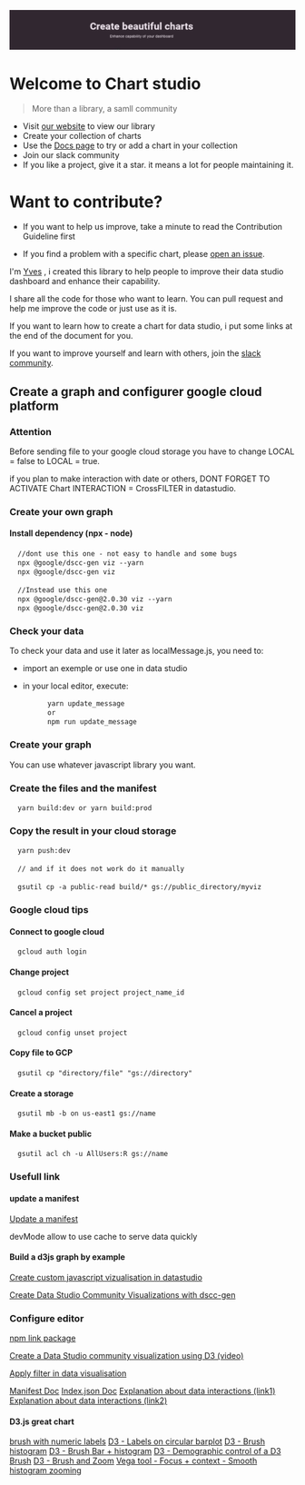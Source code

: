 <p align="center"><img src="chartstudio.JPG" /></p>

# Welcome to Chart studio

> More than a library, a samll community

- Visit [our website](https://chart-studio.com) to view our library
- Create your collection of charts
- Use the [Docs page](https://chart-studio.com/library) to try or add a chart in your collection
- Join our slack community
- If you like a project, give it a star. it means a lot for people maintaining it.

# Want to contribute?

- If you want to help us improve, take a minute to read the Contribution Guideline first
- If you find a problem with a specific chart, please [open an issue](https://github.com/chart-studio/datastudio-chart/issues/new).

  <!--- If you find a problem with the website -->


I'm [Yves](https://twitter.com/yveslez) , i created this library to help people to improve their data studio dashboard and enhance their capability.

I share all the code for those who want to learn. You can pull request and help me improve the code or just use as it is.

If you want to learn how to create a chart for data studio, i put some links at the end of the document for you.

If you want to improve yourself and learn with others, join the [slack community](https://join.slack.com/t/chartstudio/shared_invite/zt-13z6rsc39-5OZWm~YDUU37GZb6Kl_klA).

## Create a graph and configurer google cloud platform

### Attention

Before sending file to your google cloud storage you have to change LOCAL = false to LOCAL = true.

if you plan to make interaction with date or others, DONT FORGET TO ACTIVATE Chart INTERACTION = CrossFILTER in datastudio.

### Create your own graph

#### Install dependency (npx - node)

      //dont use this one - not easy to handle and some bugs
      npx @google/dscc-gen viz --yarn
      npx @google/dscc-gen viz

      //Instead use this one
      npx @google/dscc-gen@2.0.30 viz --yarn
      npx @google/dscc-gen@2.0.30 viz

### Check your data

To check your data and use it later as localMessage.js, you need to:

- import an exemple or use one in data studio
- in your local editor, execute:

            yarn update_message
            or
            npm run update_message

### Create your graph

You can use whatever javascript library you want.

### Create the files and the manifest

      yarn build:dev or yarn build:prod

### Copy the result in your cloud storage

      yarn push:dev

      // and if it does not work do it manually

      gsutil cp -a public-read build/* gs://public_directory/myviz

### Google cloud tips

#### Connect to google cloud

      gcloud auth login

#### Change project

      gcloud config set project project_name_id

#### Cancel a project

      gcloud config unset project

#### Copy file to GCP

      gsutil cp "directory/file" "gs://directory"

#### Create a storage

      gsutil mb -b on us-east1 gs://name

#### Make a bucket public

      gsutil acl ch -u AllUsers:R gs://name

### Usefull link

#### update a manifest

[Update a manifest](https://codelabs.developers.google.com/codelabs/community-visualization-dscc-gen/#9)

devMode allow to use cache to serve data quickly

#### Build a d3js graph by example

[Create custom javascript vizualisation in datastudio](https://codelabs.developers.google.com/codelabs/community-visualization#13)

[Create Data Studio Community Visualizations with dscc-gen](https://codelabs.developers.google.com/codelabs/community-visualization-dscc-gen/#9)

### Configure editor

[npm link package](https://www.npmjs.com/package/@google/dscc-gen)

[Create a Data Studio community visualization using D3 (video)](https://www.youtube.com/watch?v=7axX1R_ttOI)

[Apply filter in data visualisation](https://www.youtube.com/watch?v=kuUSNzd0ISg&t=2s)

[Manifest Doc](https://developers.google.com/datastudio/visualization/manifest-reference)
[Index.json Doc](https://developers.google.com/datastudio/visualization/config-reference)
[Explanation about data interactions (link1)](https://developers.google.com/datastudio/visualization/library-reference)
[Explanation about data interactions (link2)](https://developers.google.com/datastudio/visualization/interactions-guide)

#### D3.js great chart

[brush with numeric labels](https://bl.ocks.org/timelyportfolio/50ffbfe3268466e316003997b6231f62)
[D3 - Labels on circular barplot](https://www.d3-graph-gallery.com/graph/circular_barplot_label.html)
[D3 - Brush histogram](https://bl.ocks.org/SevenChan07/495cd567e0ede0deeb14bb3599dce685)
[D3 - Brush Bar + histogram](http://bl.ocks.org/cdagli/3f6b27139323e59e0b445de1a04615c3)
[D3 - Demographic control of a D3 Brush](http://bl.ocks.org/timelyportfolio/5c136de85de1c2abb6fc)
[D3 - Brush and Zoom](https://bl.ocks.org/mbostock/34f08d5e11952a80609169b7917d4172)
[Vega tool - Focus + context - Smooth histogram zooming](https://vega.github.io/vega-lite/examples/interactive_bin_extent.html)
